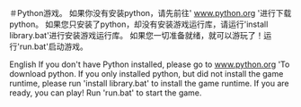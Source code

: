 ＃Python游戏。
如果你没有安装python，请先前往' www.python.org '进行下载python。
如果您只安装了python，却没有安装游戏运行库，请运行'install library.bat'进行安装游戏运行库。
如果您一切准备就绪，就可以游玩了！运行'run.bat'启动游戏。

English
If you don't have Python installed, please go to www.python.org 'To download python.
If you only installed python, but did not install the game runtime, please run 'install library.bat' to install the game runtime.
If you are ready, you can play! Run 'run.bat' to start the game.
